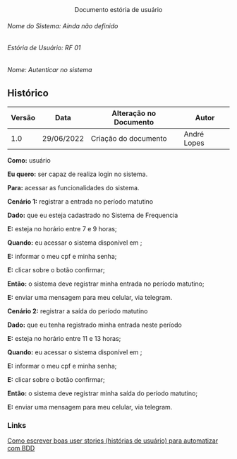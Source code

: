 <div align="center">Documento estória de usuário</div>

###### Nome do Sistema: Ainda não definido
###### Estória de Usuário: RF 01
###### Nome: Autenticar no sistema

## Histórico
|**Versão**|**Data**|**Alteração no Documento**|**Autor**|
|------|----|---------|-----|
|1.0|29/06/2022|Criação do documento|André Lopes|



**Como:** usuário

**Eu quero:** ser capaz de realiza login no sistema.

**Para:** acessar as funcionalidades do sistema.



**Cenário 1:** registrar a entrada no período matutino

**Dado:** que eu esteja cadastrado no Sistema de Frequencia

**E:** esteja no horário entre 7 e 9 horas;

**Quando:** eu acessar o sistema disponível em <url do sistema>;

**E:** informar o meu cpf e minha senha;

**E:** clicar sobre o botão confirmar;

**Então:** o sistema deve registrar minha entrada no período matutino;

**E:** enviar uma mensagem para meu celular, via telegram.


**Cenário 2:** registrar a saída do período matutino

**Dado:** que eu tenha registrado minha entrada neste período

**E:** esteja no horário entre 11 e 13 horas;

**Quando:** eu acessar o sistema disponível em <url do sistema>;

**E:** informar o meu cpf e minha senha;

**E:** clicar sobre o botão confirmar;

**Então:** o sistema deve registrar minha saída do período matutino;

**E:** enviar uma mensagem para meu celular, via telegram.






### Links


[Como escrever boas user stories (histórias de usuário) para automatizar com BDD](https://viniciuspessoni.com/2018/06/21/como-escrever-uma-boa-historia-de-usuario-user-story-para-automaizar-com-bdd/)



</DIV>

